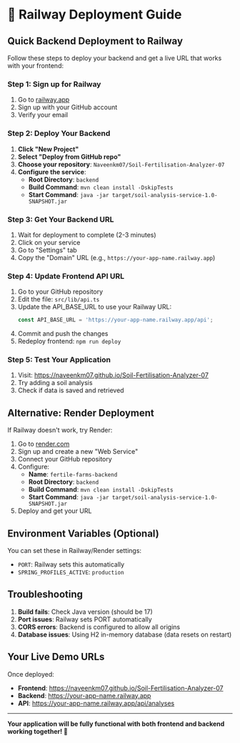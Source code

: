 # 🚀 Railway Deployment Guide

## Quick Backend Deployment to Railway

Follow these steps to deploy your backend and get a live URL that works with your frontend:

### Step 1: Sign up for Railway
1. Go to [railway.app](https://railway.app)
2. Sign up with your GitHub account
3. Verify your email

### Step 2: Deploy Your Backend
1. **Click "New Project"**
2. **Select "Deploy from GitHub repo"**
3. **Choose your repository**: `Naveenkm07/Soil-Fertilisation-Analyzer-07`
4. **Configure the service**:
   - **Root Directory**: `backend`
   - **Build Command**: `mvn clean install -DskipTests`
   - **Start Command**: `java -jar target/soil-analysis-service-1.0-SNAPSHOT.jar`

### Step 3: Get Your Backend URL
1. Wait for deployment to complete (2-3 minutes)
2. Click on your service
3. Go to "Settings" tab
4. Copy the "Domain" URL (e.g., `https://your-app-name.railway.app`)

### Step 4: Update Frontend API URL
1. Go to your GitHub repository
2. Edit the file: `src/lib/api.ts`
3. Update the API_BASE_URL to use your Railway URL:
   ```typescript
   const API_BASE_URL = 'https://your-app-name.railway.app/api';
   ```
4. Commit and push the changes
5. Redeploy frontend: `npm run deploy`

### Step 5: Test Your Application
1. Visit: https://naveenkm07.github.io/Soil-Fertilisation-Analyzer-07
2. Try adding a soil analysis
3. Check if data is saved and retrieved

## Alternative: Render Deployment

If Railway doesn't work, try Render:

1. Go to [render.com](https://render.com)
2. Sign up and create a new "Web Service"
3. Connect your GitHub repository
4. Configure:
   - **Name**: `fertile-farms-backend`
   - **Root Directory**: `backend`
   - **Build Command**: `mvn clean install -DskipTests`
   - **Start Command**: `java -jar target/soil-analysis-service-1.0-SNAPSHOT.jar`
5. Deploy and get your URL

## Environment Variables (Optional)

You can set these in Railway/Render settings:
- `PORT`: Railway sets this automatically
- `SPRING_PROFILES_ACTIVE`: `production`

## Troubleshooting

1. **Build fails**: Check Java version (should be 17)
2. **Port issues**: Railway sets PORT automatically
3. **CORS errors**: Backend is configured to allow all origins
4. **Database issues**: Using H2 in-memory database (data resets on restart)

## Your Live Demo URLs

Once deployed:
- **Frontend**: https://naveenkm07.github.io/Soil-Fertilisation-Analyzer-07
- **Backend**: https://your-app-name.railway.app
- **API**: https://your-app-name.railway.app/api/analyses

---

**Your application will be fully functional with both frontend and backend working together! 🎉** 